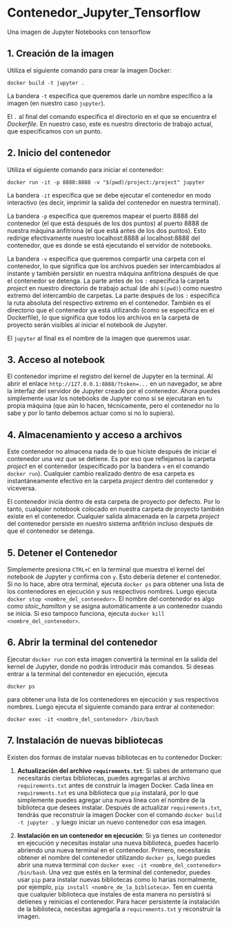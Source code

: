# Contenedor_Jupyter_Tensorflow
Una imagen de Jupyter Notebooks con tensorflow

## 1. Creación de la imagen
Utiliza el siguiente comando para crear la imagen Docker:

```
docker build -t jupyter .
```

La bandera `-t` especifica que queremos darle un nombre específico a la imagen (en nuestro caso `jupyter`). 

El `.` al final del comando especifica el directorio en el que se encuentra el *Dockerfile*. En nuestro caso, este es nuestro directorio de trabajo actual, que especificamos con un punto.

## 2. Inicio del contenedor
Utiliza el siguiente comando para iniciar el contenedor:

```
docker run -it -p 8888:8888 -v "$(pwd)/project:/project" jupyter
```

La bandera `-it` especifica que se debe ejecutar el contenedor en modo interactivo (es decir, imprimir la salida del contenedor en nuestra terminal).

La bandera `-p` especifica que queremos mapear el puerto 8888 del contenedor (el que está después de los dos puntos) al puerto 8888 de nuestra máquina anfitriona (el que está antes de los dos puntos). Esto redirige efectivamente nuestro localhost:8888 al localhost:8888 del contenedor, que es donde se está ejecutando el servidor de notebooks.

La bandera `-v` especifica que queremos compartir una carpeta con el contenedor, lo que significa que los archivos pueden ser intercambiados al instante y también persistir en nuestra máquina anfitriona después de que el contenedor se detenga. La parte antes de los `:` especifica la carpeta *project* en nuestro directorio de trabajo actual (de ahí `$(pwd)`) como nuestro extremo del intercambio de carpetas. La parte después de los `:` especifica la ruta absoluta del respectivo extremo en el contenedor. También es el directorio que el contenedor ya está utilizando (como se especifica en el Dockerfile), lo que significa que todos los archivos en la carpeta de proyecto serán visibles al iniciar el notebook de Jupyter.

El `jupyter` al final es el nombre de la imagen que queremos usar.

## 3. Acceso al notebook
El contenedor imprime el registro del kernel de Jupyter en la terminal. Al abrir el enlace `http://127.0.0.1:8888/?token=...` en un navegador, se abre la interfaz del servidor de Jupyter creado por el contenedor. Ahora puedes simplemente usar los notebooks de Jupyter como si se ejecutaran en tu propia máquina (que aún lo hacen, técnicamente, pero el contenedor no lo sabe y por lo tanto debemos actuar como si no lo supiera).

## 4. Almacenamiento y acceso a archivos
Este contenedor no almacena nada de lo que hiciste después de iniciar el contenedor una vez que se detiene. Es por eso que reflejamos la carpeta *project* en el contenedor (especificado por la bandera `v` en el comando `docker run`). Cualquier cambio realizado dentro de esa carpeta es instantáneamente efectivo en la carpeta *project* dentro del contenedor y viceversa.

El contenedor inicia dentro de esta carpeta de proyecto por defecto. Por lo tanto, cualquier notebook colocado en nuestra carpeta de proyecto también existe en el contenedor. Cualquier salida almacenada en la carpeta *project* del contenedor persiste en nuestro sistema anfitrión incluso después de que el contenedor se detenga.

## 5. Detener el Contenedor
Simplemente presiona `CTRL+C` en la terminal que muestra el kernel del notebook de Jupyter y confirma con `y`. Esto debería detener el contenedor. Si no lo hace, abre otra terminal, ejecuta `docker ps` para obtener una lista de los contenedores en ejecución y sus respectivos nombres. Luego ejecuta `docker stop <nombre_del_contenedor>`. El nombre del contenedor es algo como *stoic_hamilton* y se asigna automáticamente a un contenedor cuando se inicia. Si eso tampoco funciona, ejecuta `docker kill <nombre_del_contenedor>`.

## 6. Abrir la terminal del contenedor
Ejecutar `docker run` con esta imagen convertirá la terminal en la salida del kernel de Jupyter, donde no podrás introducir más comandos. Si deseas entrar a la terminal del contenedor en ejecución, ejecuta 
```
docker ps
```
para obtener una lista de los contenedores en ejecución y sus respectivos nombres. Luego ejecuta el siguiente comando para entrar al contenedor:
```
docker exec -it <nombre_del_contenedor> /bin/bash
```
## 7. Instalación de nuevas bibliotecas

Existen dos formas de instalar nuevas bibliotecas en tu contenedor Docker:

1. **Actualización del archivo `requirements.txt`**: Si sabes de antemano que necesitarás ciertas bibliotecas, puedes agregarlas al archivo `requirements.txt` antes de construir la imagen Docker. Cada línea en `requirements.txt` es una biblioteca que `pip` instalará, por lo que simplemente puedes agregar una nueva línea con el nombre de la biblioteca que desees instalar. Después de actualizar `requirements.txt`, tendrás que reconstruir la imagen Docker con el comando `docker build -t jupyter .` y luego iniciar un nuevo contenedor con esa imagen.

2. **Instalación en un contenedor en ejecución**: Si ya tienes un contenedor en ejecución y necesitas instalar una nueva biblioteca, puedes hacerlo abriendo una nueva terminal en el contenedor. Primero, necesitarás obtener el nombre del contenedor utilizando `docker ps`, luego puedes abrir una nueva terminal con `docker exec -it <nombre_del_contenedor> /bin/bash`. Una vez que estés en la terminal del contenedor, puedes usar `pip` para instalar nuevas bibliotecas como lo harías normalmente, por ejemplo, `pip install <nombre_de_la_biblioteca>`. Ten en cuenta que cualquier biblioteca que instales de esta manera no persistirá si detienes y reinicias el contenedor. Para hacer persistente la instalación de la biblioteca, necesitas agregarla a `requirements.txt` y reconstruir la imagen.
